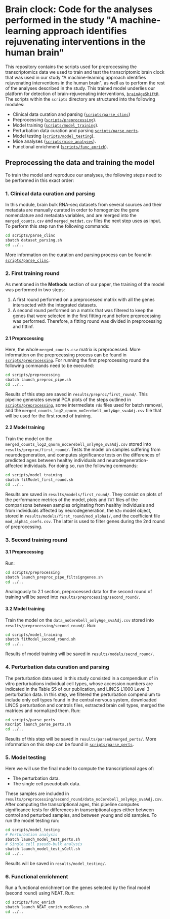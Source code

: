 # Brain clock: Code for the analyses performed in the study "A machine-learning approach identifies rejuvenating interventions in the human brain"

This repository contains the scripts used for preprocessing the transcriptomics data we used to train and test the transcriptomic brain clock that was used in our study "A machine-learning approach identifies rejuvenating interventions in the human brain", as well as to perform the rest of the analyses described in the study. This trained model underlies our platform for detection of brain-rejuvenating interventions, [`brainAgeShiftR`](https://gitlab.lcsb.uni.lu/CBG/brainAgeShiftR). The scripts within the `scripts` directory are structured into the following modules:
- Clinical data curation and parsing ([`scripts/parse_clinc`](scripts/parse_clinc))
- Preprocessing ([`scripts/preprocessing`](scripts/preprocessing)).
- Model training ([`scripts/model_training`](scripts/model_training)).
- Perturbation data curation and parsing [`scripts/parse_perts`](scripts/parse_perts).
- Model testing ([`scripts/model_testing`](scripts/model_testing)).
- Mice analyses ([`scripts/mice_analyses`](scripts/mice_analyses)).
- Functional enrichment ([`scripts/func_enrich`](scripts/func_enrich)).

## Preprocessing the data and training the model
To train the model and reproduce our analyses, the following steps need to be performed in this exact order:
### 1. Clinical data curation and parsing
In this module, brain bulk RNA-seq datasets from several sources and their metadata are manually curated in order to homogenize the gene nomenclature and metadata variables, and are merged into the `merged_counts.csv` and `merged_metdat.csv` files the next step uses as input. To perform this step run the following commands:
```bash
cd scripts/parse_clinc
sbatch dataset_parsing.sh
cd ../..
```
More information on the curation and parsing process can be found in [`scripts/parse_clinc`](scripts/parse_clinc).
### 2. First training round
As mentioned in the **Methods** section of our paper, the training of the model was performed in two steps:
1. A first round performed on a preprocessed matrix with all the genes intersected with the integrated datasets.
2. A second round performed on a matrix that was filtered to keep the genes that were selected in the first fitting round before preprocessing was performed.
Therefore, a fitting round was divided in preprocessing and fittinf. 
#### 2.1 Preprocessing
Here, the whole `merged_counts.csv` matrix is preprocessed. More information on the preprocessing process can be found in [`scripts/preprocessing`](scripts/preprocessing).
For running the first preprocessing round the following commands need to be executed:
```bash
cd scripts/preprocessing
sbatch launch_preproc_pipe.sh
cd ../..
```
Results of this step are saved in `results/preproc/first_round/`. This pipeline generates several PCA plots of the steps outlined in [`scripts/preprocessing`](scripts/preprocessing), some intermediate `rds` files used for batch removal, and the `merged_counts_log2_qnorm_noCerebell_onlyAge_svaAdj.csv` file that will be used for the first round of training. 
#### 2.2 Model training
Train the model on the `merged_counts_log2_qnorm_noCerebell_onlyAge_svaAdj.csv` stored into `results/preproc/first_round/`. Tests the model on samples suffering from neurodegeneration, and computes significance tests on the differences of predicted ages between healthy individuals and neurodegeneration-affected individuals. For doing so, run the following commands:
```bash
cd scripts/model_training
sbatch fitModel_first_round.sh
cd ../..
```
Results are saved in `results/models/first_round/`. They consist on plots of the performance metrics of the model, plots and `TXT` files of the comparisons between samples originating from healthy individuals and from individuals affected by neurodegeneration, the `h2o` model object, stored in `results/models/first_round/mod_alpha1/`, and the coefficient file `mod_alpha1_coefs.csv`. The latter is used to filter genes during the 2nd round of preprocessing.
### 3. Second training round
#### 3.1 Preprocessing
Run:
```bash
cd scripts/preprocessing
sbatch launch_preproc_pipe_filtsigngenes.sh
cd ../..
```
Analogously to 2.1 section, preprocessed data for the second round of training will be saved into `results/preprocessing/second_round/`.
#### 3.2 Model training
Train the model on the `data_noCerebell_onlyAge_svaAdj.csv` stored into `results/preprocessing/second_round/`. Run:
```bash
cd scripts/model_training
sbatch fitModel_second_round.sh
cd ../..
```
Results of model training will be saved in `results/models/secnd_round/`.

### 4. Perturbation data curation and parsing
The perturbation data used in this study consisted in a compendium of in vitro perturbations individual cell types, whose accession numbers are indicated in the Table S5 of our publication, and LINCS L1000 Level 3 perturbation data. In this step, we filtered the perturbation compendium to include only cell types found in the central nervous system, downloaded LINCS perturbation and controls files, extracted brain cell types, merged the matrices and normalized them. Run:
```bash
cd scripts/parse_perts
Rscript launch_parse_perts.sh
cd ../..
```
Results of this step will be saved in `results/parsed/merged_perts/`. More information on this step can be found in [`scripts/parse_perts`](scripts/parse_perts).
### 5. Model testing
Here we will use the final model to compute the transcriptional ages of:
- The perturbation data.
- The single cell pseudobulk data.

These samples are included in `results/preprocessing/second_round/data_noCerebell_onlyAge_svaAdj.csv`. After computing the transcriptional ages, this pipeline computes significance tests for differences in transcriptional ages either between control and perturbed samples, and between young and old samples.
To run the model testing run:
```bash
cd scripts/model_testing
# Perturbation analysis
sbatch launch_model_test_perts.sh
# Single cell pseudo-bulk analysis
sbatch launch_model_test_sCell.sh
cd ../..
```
Results will be saved in `results/model_testing/`.

### 6. Functional enrichment
Run a functional enrichment on the genes selected by the final model (second round) using NEAT. Run:
```bash
cd scripts/func_enrich
sbatch launch_NEAT_enrich_modGenes.sh
cd ../..
```